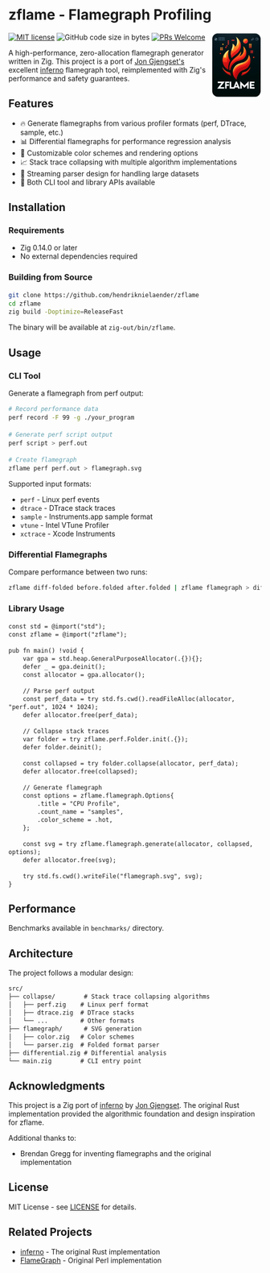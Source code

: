 # zflame - Flamegraph Profiling

[![MIT license](https://img.shields.io/badge/license-MIT-blue.svg)](https://github.com/hendriknielaender/zflame/blob/HEAD/LICENSE)
![GitHub code size in bytes](https://img.shields.io/github/languages/code-size/hendriknielaender/zflame)
[![PRs Welcome](https://img.shields.io/badge/PRs-welcome-brightgreen.svg)](https://github.com/hendriknielaender/zflame/blob/HEAD/CONTRIBUTING.md)
<img src="logo.png" alt="zflame logo" align="right" width="20%"/>

A high-performance, zero-allocation flamegraph generator written in Zig. This project is a port of [Jon Gjengset's](https://github.com/jonhoo) excellent [inferno](https://github.com/jonhoo/inferno/) flamegraph tool, reimplemented with Zig's performance and safety guarantees.

## Features

- 🔥 Generate flamegraphs from various profiler formats (perf, DTrace, sample, etc.)
- 📊 Differential flamegraphs for performance regression analysis
- 🎨 Customizable color schemes and rendering options
- 📈 Stack trace collapsing with multiple algorithm implementations
- 🚀 Streaming parser design for handling large datasets
- 🔧 Both CLI tool and library APIs available

## Installation

### Requirements

- Zig 0.14.0 or later
- No external dependencies required

### Building from Source

```bash
git clone https://github.com/hendriknielaender/zflame
cd zflame
zig build -Doptimize=ReleaseFast
```

The binary will be available at `zig-out/bin/zflame`.

## Usage

### CLI Tool

Generate a flamegraph from perf output:

```bash
# Record performance data
perf record -F 99 -g ./your_program

# Generate perf script output
perf script > perf.out

# Create flamegraph
zflame perf perf.out > flamegraph.svg
```

Supported input formats:
- `perf` - Linux perf events
- `dtrace` - DTrace stack traces
- `sample` - Instruments.app sample format
- `vtune` - Intel VTune Profiler
- `xctrace` - Xcode Instruments

### Differential Flamegraphs

Compare performance between two runs:

```bash
zflame diff-folded before.folded after.folded | zflame flamegraph > diff.svg
```

### Library Usage

```zig
const std = @import("std");
const zflame = @import("zflame");

pub fn main() !void {
    var gpa = std.heap.GeneralPurposeAllocator(.{}){};
    defer _ = gpa.deinit();
    const allocator = gpa.allocator();

    // Parse perf output
    const perf_data = try std.fs.cwd().readFileAlloc(allocator, "perf.out", 1024 * 1024);
    defer allocator.free(perf_data);

    // Collapse stack traces
    var folder = try zflame.perf.Folder.init(.{});
    defer folder.deinit();
    
    const collapsed = try folder.collapse(allocator, perf_data);
    defer allocator.free(collapsed);

    // Generate flamegraph
    const options = zflame.flamegraph.Options{
        .title = "CPU Profile",
        .count_name = "samples",
        .color_scheme = .hot,
    };
    
    const svg = try zflame.flamegraph.generate(allocator, collapsed, options);
    defer allocator.free(svg);
    
    try std.fs.cwd().writeFile("flamegraph.svg", svg);
}
```

## Performance

Benchmarks available in `benchmarks/` directory.

## Architecture

The project follows a modular design:

```
src/
├── collapse/        # Stack trace collapsing algorithms
│   ├── perf.zig    # Linux perf format
│   ├── dtrace.zig  # DTrace stacks
│   └── ...         # Other formats
├── flamegraph/      # SVG generation
│   ├── color.zig   # Color schemes
│   └── parser.zig  # Folded format parser
├── differential.zig # Differential analysis
└── main.zig        # CLI entry point
```

## Acknowledgments

This project is a Zig port of [inferno](https://github.com/jonhoo/inferno/) by [Jon Gjengset](https://github.com/jonhoo). The original Rust implementation provided the algorithmic foundation and design inspiration for zflame. 

Additional thanks to:
- Brendan Gregg for inventing flamegraphs and the original implementation

## License

MIT License - see [LICENSE](LICENSE) for details.

## Related Projects

- [inferno](https://github.com/jonhoo/inferno/) - The original Rust implementation
- [FlameGraph](https://github.com/brendangregg/FlameGraph) - Original Perl implementation
